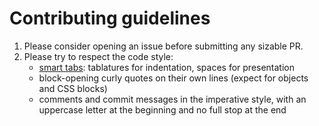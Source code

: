 # Contributing guidelines

1. Please consider opening an issue before submitting any sizable PR.
2. Please try to respect the code style:
    * [smart tabs](https://www.emacswiki.org/emacs/SmartTabs): tablatures for indentation, spaces for presentation
    * block-opening curly quotes on their own lines (expect for objects and CSS blocks)
    * comments and commit messages in the imperative style, with an uppercase letter at the beginning and no full stop at the end
